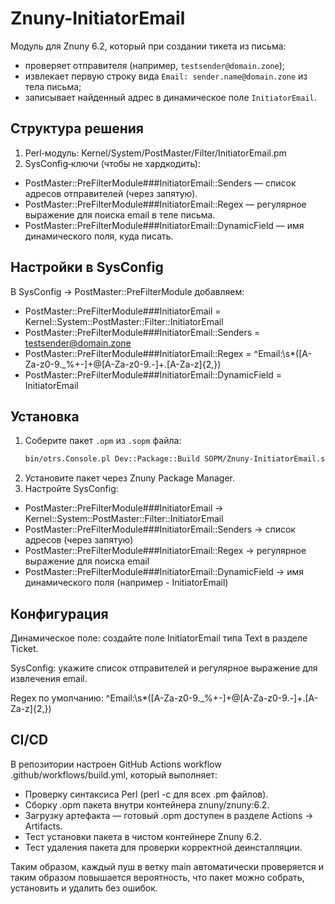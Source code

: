 # Znuny-InitiatorEmail

Модуль для Znuny 6.2, который при создании тикета из письма:
- проверяет отправителя (например, `testsender@domain.zone`);
- извлекает первую строку вида `Email: sender.name@domain.zone` из тела письма;
- записывает найденный адрес в динамическое поле `InitiatorEmail`.

## Структура решения
1. Perl‑модуль: Kernel/System/PostMaster/Filter/InitiatorEmail.pm
2. SysConfig‑ключи (чтобы не хардкодить):
- PostMaster::PreFilterModule###InitiatorEmail::Senders — список адресов отправителей (через запятую).
- PostMaster::PreFilterModule###InitiatorEmail::Regex — регулярное выражение для поиска email в теле письма.
- PostMaster::PreFilterModule###InitiatorEmail::DynamicField — имя динамического поля, куда писать.

## Настройки в SysConfig
В SysConfig → PostMaster::PreFilterModule добавляем:
- PostMaster::PreFilterModule###InitiatorEmail = Kernel::System::PostMaster::Filter::InitiatorEmail
- PostMaster::PreFilterModule###InitiatorEmail::Senders = testsender@domain.zone
- PostMaster::PreFilterModule###InitiatorEmail::Regex = ^Email:\s*([A-Za-z0-9._%+-]+\@[A-Za-z0-9.-]+\.[A-Za-z]{2,})
- PostMaster::PreFilterModule###InitiatorEmail::DynamicField = InitiatorEmail

## Установка
1. Соберите пакет `.opm` из `.sopm` файла:
   ```bash
   bin/otrs.Console.pl Dev::Package::Build SOPM/Znuny-InitiatorEmail.sopm
2. Установите пакет через Znuny Package Manager.
3. Настройте SysConfig:
- PostMaster::PreFilterModule###InitiatorEmail → Kernel::System::PostMaster::Filter::InitiatorEmail
- PostMaster::PreFilterModule###InitiatorEmail::Senders → список адресов (через запятую)
- PostMaster::PreFilterModule###InitiatorEmail::Regex → регулярное выражение для поиска email
- PostMaster::PreFilterModule###InitiatorEmail::DynamicField → имя динамического поля (например - InitiatorEmail)

## Конфигурация
Динамическое поле: создайте поле InitiatorEmail типа Text в разделе Ticket.

SysConfig: укажите список отправителей и регулярное выражение для извлечения email.

Regex по умолчанию: ^Email:\s*([A-Za-z0-9._%+-]+\@[A-Za-z0-9.-]+\.[A-Za-z]{2,})


## CI/CD
В репозитории настроен GitHub Actions workflow .github/workflows/build.yml, который выполняет:

- Проверку синтаксиса Perl (perl -c для всех .pm файлов).
- Сборку .opm пакета внутри контейнера znuny/znuny:6.2.
- Загрузку артефакта — готовый .opm доступен в разделе Actions → Artifacts.
- Тест установки пакета в чистом контейнере Znuny 6.2.
- Тест удаления пакета для проверки корректной деинсталляции.

Таким образом, каждый пуш в ветку main автоматически проверяется и таким образом повышается вероятность, что пакет можно собрать, установить и удалить без ошибок.
